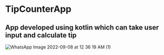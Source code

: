 # TipCounterApp

## App developed using kotlin which can take user input and calculate tip 

![WhatsApp Image 2022-09-08 at 12 36 19 AM (1)](https://user-images.githubusercontent.com/82327479/188958114-4784457d-49a4-49c7-b552-a3c9d88628fc.jpeg)
